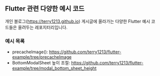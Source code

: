 ## Flutter 관련 다양한 예시 코드

개인 블로그(<https://terry1213.github.io>) 게시글에 올라가는 다양한 Flutter 예시 코드들은 올려두는 레포지터리입니다.


### 예시 목록
- precacheImage(): <https://github.com/terry1213/flutter-example/tree/precacheImage>
- BottomModalSheet 높이 조절: <https://github.com/terry1213/flutter-example/tree/modal_bottom_sheet_height>
